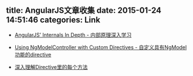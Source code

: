 title: AngularJS文章收集
date: 2015-01-24 14:51:46
categories: Link
---
* [AngularJS’ Internals In Depth - 内部原理深入学习](http://www.smashingmagazine.com/2015/01/22/angularjs-internals-in-depth/?utm_source=javascriptweekly&utm_medium=email)

* [Using NgModelController with Custom Directives - 自定义具有NgModel功能的directive](http://www.chroder.com/2014/02/01/using-ngmodelcontroller-with-custom-directives/)

* [深入理解Directive里的每个方法](http://odetocode.com/blogs/scott/archive/2014/05/28/compile-pre-and-post-linking-in-angularjs.aspx)